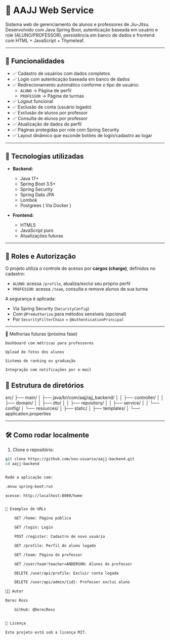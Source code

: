 # 🥋 AAJJ Web Service

Sistema web de gerenciamento de alunos e professores de Jiu-Jitsu. Desenvolvido com Java Spring Boot, autenticação baseada em usuário e role (ALUNO/PROFESSOR), persistência em banco de dados e frontend com HTML + JavaScript + Thymeleaf.

---

## 🚀 Funcionalidades

- ✅ Cadastro de usuários com dados completos
- ✅ Login com autenticação baseada em banco de dados
- ✅ Redirecionamento automático conforme o tipo de usuário:
  - `ALUNO` → Página de perfil
  - `PROFESSOR` → Página de turmas
- ✅ Logout funcional
- ✅ Exclusão de conta (usuário logado)
- ✅ Exclusão de alunos por professor
- ✅ Consulta de alunos por professor
- ✅ Atualização de dados do perfil
- ✅ Páginas protegidas por role com Spring Security
- ✅ Layout dinâmico que esconde botões de login/cadastro ao logar

---

## 🔐 Tecnologias utilizadas

- **Backend:**
  - Java 17+
  - Spring Boot 3.5+
  - Spring Security
  - Spring Data JPA
  - Lombok
  - Postgrees ( Via Docker )
  
- **Frontend:**
  - HTML5
  - JavaScript puro
  - Atualizações futuras

---

## 🧠 Roles e Autorização

O projeto utiliza o controle de acesso por **cargos (charge)**, definidos no cadastro:

- `ALUNO`: acessa `/profile`, atualiza/exclui seu próprio perfil
- `PROFESSOR`: acessa `/team`, consulta e remove alunos de sua turma

A segurança é aplicada:

- Via Spring Security (`SecurityConfig`)
- Com `@PreAuthorize` para métodos sensíveis (opcional)
- Por `SecurityFilterChain` + `@AuthenticationPrincipal`

---

📌 Melhorias futuras (próxima fase)

    Dashboard com métricas para professores

    Upload de fotos dos alunos

    Sistema de ranking ou graduação

    Integração com notificações por e-mail


## 📂 Estrutura de diretórios

src/
├── main/
│ ├── java/br/com/aajj/ajj_backend/
│ │ ├── controller/
│ │ ├── domain/
│ │ ├── dto/
│ │ ├── repository/
│ │ ├── service/
│ │ └── config/
│ └── resources/
│ ├── static/
│ ├── templates/
│ └── application.properties


---

## 🛠️ Como rodar localmente

1. Clone o repositório:

```bash
git clone https://github.com/seu-usuario/aajj-backend.git
cd aajj-backend


Rode a aplicação com:

.mnvw spring-boot:run

acesse: http://localhost:8080/home


🧪 Exemplos de URLs

    GET /home: Página pública

    GET /login: Login

    POST /register: Cadastro de novo usuário

    GET /profile: Perfil do aluno logado

    GET /team: Página do professor

    GET /user/team?teacher=ANDERSON: Alunos do professor

    DELETE /user/api/profile: Excluir conta logada

    DELETE /user/api/admin/{id}: Professor exclui aluno

👨‍💻 Autor

Derec Ross

    GitHub: @DerecRoss


📝 Licença

Este projeto está sob a licença MIT.
